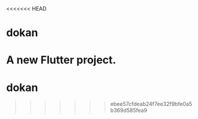 <<<<<<< HEAD
# dokan

A new Flutter project.
=======
# dokan
>>>>>>> ebee57cfdeab24f7ee32f9bfe0a5b369d585fea9
